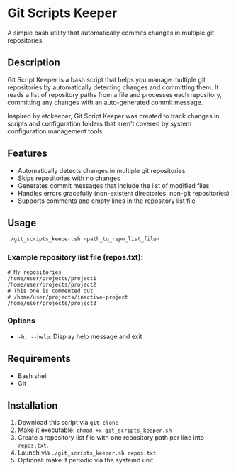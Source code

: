 # Git Scripts Keeper

A simple bash utility that automatically commits changes in multiple git repositories.

## Description

Git Script Keeper is a bash script that helps you manage multiple git repositories by automatically detecting changes and committing them. It reads a list of repository paths from a file and processes each repository, committing any changes with an auto-generated commit message.

Inspired by etckeeper, Git Script Keeper was created to track changes in scripts and configuration folders that aren't covered by system configuration management tools.

## Features

- Automatically detects changes in multiple git repositories
- Skips repositories with no changes
- Generates commit messages that include the list of modified files
- Handles errors gracefully (non-existent directories, non-git repositories)
- Supports comments and empty lines in the repository list file

## Usage

```bash
./git_scripts_keeper.sh <path_to_repo_list_file>
```

### Example repository list file (repos.txt):
```
# My repositories
/home/user/projects/project1
/home/user/projects/project2
# This one is commented out
# /home/user/projects/inactive-project
/home/user/projects/project3
```

### Options

- `-h, --help`: Display help message and exit

## Requirements

- Bash shell
- Git

## Installation

1. Download this script via `git clone`
2. Make it executable: `chmod +x git_scripts_keeper.sh`
3. Create a repository list file with one repository path per line into `repos.txt`.
4. Launch via `./git_scripts_keeper.sh repos.txt`
5. Optional: make it periodic via the systemd unit.
